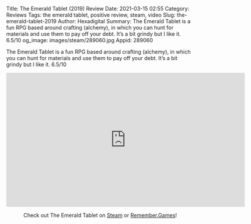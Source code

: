 Title: The Emerald Tablet (2019) Review
Date: 2021-03-15 02:55
Category: Reviews
Tags: the emerald tablet, positive review, steam, video
Slug: the-emerald-tablet-2019
Author: Hexadigital
Summary: The Emerald Tablet is a fun RPG based around crafting (alchemy), in which you can hunt for materials and use them to pay off your debt. It’s a bit grindy but I like it. 6.5/10
og_image: images/steam/289060.jpg
Appid: 289060

The Emerald Tablet is a fun RPG based around crafting (alchemy), in which you can hunt for materials and use them to pay off your debt. It’s a bit grindy but I like it. 6.5/10

<center><iframe src="https://www.youtube.com/embed/w4PkQXwB4lE?feature=oembed" allow="accelerometer; autoplay; encrypted-media; gyroscope; picture-in-picture" width="640" height="360" frameborder="0"></iframe>

Check out The Emerald Tablet on [Steam](https://store.steampowered.com/app/289060/?curator_clanid=34633900) or [Remember.Games](https://remember.games/game/728/)!</center>